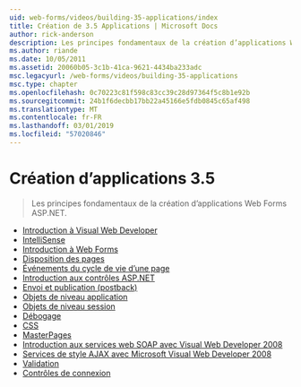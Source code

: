 ```yaml
---
uid: web-forms/videos/building-35-applications/index
title: Création de 3.5 Applications | Microsoft Docs
author: rick-anderson
description: Les principes fondamentaux de la création d’applications Web Forms ASP.NET.
ms.author: riande
ms.date: 10/05/2011
ms.assetid: 20060b05-3c1b-41ca-9621-4434ba233adc
msc.legacyurl: /web-forms/videos/building-35-applications
msc.type: chapter
ms.openlocfilehash: 0c70223c81f598c83cc39c28d97364f5c8b1e92b
ms.sourcegitcommit: 24b1f6decbb17bb22a45166e5fdb0845c65af498
ms.translationtype: MT
ms.contentlocale: fr-FR
ms.lasthandoff: 03/01/2019
ms.locfileid: "57020846"
---
```

<a name="building-35-applications"></a>Création d’applications 3.5
====================
> Les principes fondamentaux de la création d’applications Web Forms ASP.NET.


- [Introduction à Visual Web Developer](intro-to-visual-web-developer.md)
- [IntelliSense](intellisense.md)
- [Introduction à Web Forms](intro-to-web-forms.md)
- [Disposition des pages](page-layout.md)
- [Événements du cycle de vie d’une page](page-lifecycle-events.md)
- [Introduction aux contrôles ASP.NET](intro-to-aspnet-controls.md)
- [Envoi et publication (postback)](submit-and-postback.md)
- [Objets de niveau application](application-level-objects.md)
- [Objets de niveau session](session-level-objects.md)
- [Débogage](debugging.md)
- [CSS](css.md)
- [MasterPages](masterpages.md)
- [Introduction aux services web SOAP avec Visual Web Developer 2008](an-introduction-to-soap-based-web-services-with-visual-web-developer-2008.md)
- [Services de style AJAX avec Microsoft Visual Web Developer 2008](ajax-style-services-with-microsoft-visual-web-developer-2008.md)
- [Validation](validation.md)
- [Contrôles de connexion](login-controls.md)
